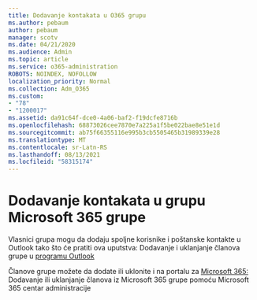 ```yaml
---
title: Dodavanje kontakata u O365 grupu
ms.author: pebaum
author: pebaum
manager: scotv
ms.date: 04/21/2020
ms.audience: Admin
ms.topic: article
ms.service: o365-administration
ROBOTS: NOINDEX, NOFOLLOW
localization_priority: Normal
ms.collection: Adm_O365
ms.custom:
- "78"
- "1200017"
ms.assetid: da91c64f-dce0-4a06-baf2-f19dcfe8716b
ms.openlocfilehash: 68873026cee7870e7a225a1f5be022bae8e51e1d
ms.sourcegitcommit: ab75f66355116e995b3cb5505465b31989339e28
ms.translationtype: MT
ms.contentlocale: sr-Latn-RS
ms.lasthandoff: 08/13/2021
ms.locfileid: "58315174"
---
```

# <a name="add-contacts-to-a-microsoft-365-group"></a>Dodavanje kontakata u grupu Microsoft 365 grupe

Vlasnici grupa mogu da dodaju spoljne korisnike i poštanske kontakte u Outlook tako što će pratiti ova uputstva: Dodavanje i uklanjanje članova grupe u [programu Outlook](https://support.office.com/article/3b650f4a-5c9b-4f94-a1bb-0cca4b1091de?wt.mc_id=add_contacts_group.aspx)
  
Članove grupe možete da dodate ili uklonite i na portalu za [Microsoft 365:](https://docs.microsoft.com/microsoft-365/admin/create-groups/add-or-remove-members-from-groups) Dodavanje ili uklanjanje članova iz Microsoft 365 grupe pomoću Microsoft 365 centar administracije